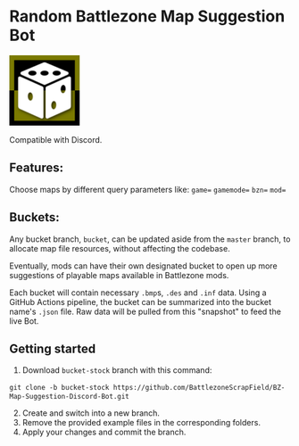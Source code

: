 # Random Battlezone Map Suggestion Bot
<img width="25%" src="./img/logo01.png">

Compatible with Discord.


## Features:
Choose maps by different query parameters like: `game=` `gamemode=` `bzn=` `mod=`


## Buckets:
Any bucket branch, `bucket`, can be updated aside from the `master` branch, to allocate map file resources, without affecting the codebase.

Eventually, mods can have their own designated bucket to open up more suggestions of playable maps available in Battlezone mods.

Each bucket will contain necessary `.bmp`s, `.des` and `.inf` data. Using a GitHub Actions pipeline, the bucket can be summarized into the bucket name's `.json` file. Raw data will be pulled from this "snapshot" to feed the live Bot.

## Getting started
1. Download `bucket-stock` branch with this command:
```
git clone -b bucket-stock https://github.com/BattlezoneScrapField/BZ-Map-Suggestion-Discord-Bot.git
```
2. Create and switch into a new branch.
3. Remove the provided example files in the corresponding folders.
4. Apply your changes and commit the branch.
